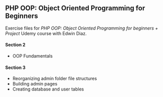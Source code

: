 ## PHP OOP: Object Oriented Programming for Beginners

Exercise files for _PHP OOP: Object Oriented Programming for beginners + Project_ Udemy course with Edwin Diaz.

#### Section 2

- OOP Fundamentals

#### Section 3

- Reorganizing admin folder file structures
- Building admin pages
- Creating database and user tables
